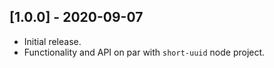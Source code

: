 ## \[1.0.0\] - 2020-09-07

* Initial release.
* Functionality and API on par with `short-uuid` node project.
